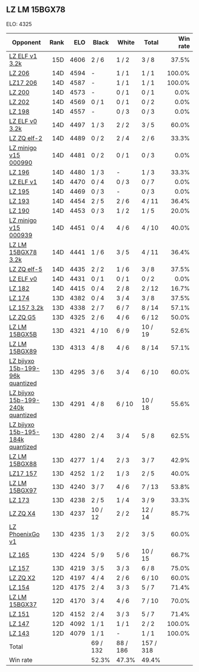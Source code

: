 ## LZ LM 15BGX78 ##

ELO: 4325

Opponent | Rank | ELO | Black | White | Total | Win rate
---------|-----:|----:|-------|-------|-------|-------:
[LZ ELF v1 3.2k](LZ%20ELF%20v1%203.2k.md) | 15D | 4606 | 2 / 6 | 1 / 2 | 3 / 8 | 37.5%
[LZ 206](LZ%20206.md) | 14D | 4594 | - | 1 / 1 | 1 / 1 | 100.0%
[LZ17 206](LZ17%20206.md) | 14D | 4587 | - | 1 / 1 | 1 / 1 | 100.0%
[LZ 200](LZ%20200.md) | 14D | 4573 | - | 0 / 1 | 0 / 1 | 0.0%
[LZ 202](LZ%20202.md) | 14D | 4569 | 0 / 1 | 0 / 1 | 0 / 2 | 0.0%
[LZ 198](LZ%20198.md) | 14D | 4557 | - | 0 / 3 | 0 / 3 | 0.0%
[LZ ELF v0 3.2k](LZ%20ELF%20v0%203.2k.md) | 14D | 4497 | 1 / 3 | 2 / 2 | 3 / 5 | 60.0%
[LZ ZQ elf-2](LZ%20ZQ%20elf-2.md) | 14D | 4489 | 0 / 2 | 2 / 4 | 2 / 6 | 33.3%
[LZ minigo v15 000990](LZ%20minigo%20v15%20000990.md) | 14D | 4481 | 0 / 2 | 0 / 1 | 0 / 3 | 0.0%
[LZ 196](LZ%20196.md) | 14D | 4480 | 1 / 3 | - | 1 / 3 | 33.3%
[LZ ELF v1](LZ%20ELF%20v1.md) | 14D | 4470 | 0 / 4 | 0 / 3 | 0 / 7 | 0.0%
[LZ 195](LZ%20195.md) | 14D | 4469 | 0 / 3 | - | 0 / 3 | 0.0%
[LZ 193](LZ%20193.md) | 14D | 4454 | 2 / 5 | 2 / 6 | 4 / 11 | 36.4%
[LZ 190](LZ%20190.md) | 14D | 4453 | 0 / 3 | 1 / 2 | 1 / 5 | 20.0%
[LZ minigo v15 000939](LZ%20minigo%20v15%20000939.md) | 14D | 4451 | 0 / 4 | 4 / 6 | 4 / 10 | 40.0%
[LZ LM 15BGX78 3.2k](LZ%20LM%2015BGX78%203.2k.md) | 14D | 4441 | 1 / 6 | 3 / 5 | 4 / 11 | 36.4%
[LZ ZQ elf-5](LZ%20ZQ%20elf-5.md) | 14D | 4435 | 2 / 2 | 1 / 6 | 3 / 8 | 37.5%
[LZ ELF v0](LZ%20ELF%20v0.md) | 14D | 4431 | 0 / 1 | 0 / 1 | 0 / 2 | 0.0%
[LZ 182](LZ%20182.md) | 14D | 4415 | 0 / 4 | 2 / 8 | 2 / 12 | 16.7%
[LZ 174](LZ%20174.md) | 13D | 4382 | 0 / 4 | 3 / 4 | 3 / 8 | 37.5%
[LZ 157 3.2k](LZ%20157%203.2k.md) | 13D | 4338 | 2 / 7 | 6 / 7 | 8 / 14 | 57.1%
[LZ ZQ G5](LZ%20ZQ%20G5.md) | 13D | 4325 | 2 / 6 | 4 / 6 | 6 / 12 | 50.0%
[LZ LM 15BGX5B](LZ%20LM%2015BGX5B.md) | 13D | 4321 | 4 / 10 | 6 / 9 | 10 / 19 | 52.6%
[LZ LM 15BGX89](LZ%20LM%2015BGX89.md) | 13D | 4313 | 4 / 8 | 4 / 6 | 8 / 14 | 57.1%
[LZ bjiyxo 15b-199-96k quantized](LZ%20bjiyxo%2015b-199-96k%20quantized.md) | 13D | 4295 | 3 / 6 | 3 / 4 | 6 / 10 | 60.0%
[LZ bjiyxo 15b-199-240k quantized](LZ%20bjiyxo%2015b-199-240k%20quantized.md) | 13D | 4291 | 4 / 8 | 6 / 10 | 10 / 18 | 55.6%
[LZ bjiyxo 15b-195-184k quantized](LZ%20bjiyxo%2015b-195-184k%20quantized.md) | 13D | 4280 | 2 / 4 | 3 / 4 | 5 / 8 | 62.5%
[LZ LM 15BGX88](LZ%20LM%2015BGX88.md) | 13D | 4277 | 1 / 4 | 2 / 3 | 3 / 7 | 42.9%
[LZ17 157](LZ17%20157.md) | 13D | 4252 | 1 / 2 | 1 / 3 | 2 / 5 | 40.0%
[LZ LM 15BGX97](LZ%20LM%2015BGX97.md) | 13D | 4240 | 3 / 7 | 4 / 6 | 7 / 13 | 53.8%
[LZ 173](LZ%20173.md) | 13D | 4238 | 2 / 5 | 1 / 4 | 3 / 9 | 33.3%
[LZ ZQ X4](LZ%20ZQ%20X4.md) | 13D | 4237 | 10 / 12 | 2 / 2 | 12 / 14 | 85.7%
[LZ PhoenixGo v1](LZ%20PhoenixGo%20v1.md) | 13D | 4235 | 1 / 3 | 2 / 2 | 3 / 5 | 60.0%
[LZ 165](LZ%20165.md) | 13D | 4224 | 5 / 9 | 5 / 6 | 10 / 15 | 66.7%
[LZ 157](LZ%20157.md) | 13D | 4219 | 3 / 5 | 3 / 3 | 6 / 8 | 75.0%
[LZ ZQ X2](LZ%20ZQ%20X2.md) | 12D | 4197 | 4 / 4 | 2 / 6 | 6 / 10 | 60.0%
[LZ 154](LZ%20154.md) | 12D | 4175 | 2 / 4 | 3 / 3 | 5 / 7 | 71.4%
[LZ LM 15BGX37](LZ%20LM%2015BGX37.md) | 12D | 4170 | 3 / 4 | 4 / 6 | 7 / 10 | 70.0%
[LZ 151](LZ%20151.md) | 12D | 4152 | 2 / 4 | 3 / 3 | 5 / 7 | 71.4%
[LZ 147](LZ%20147.md) | 12D | 4092 | 1 / 1 | 1 / 1 | 2 / 2 | 100.0%
[LZ 143](LZ%20143.md) | 12D | 4079 | 1 / 1 | - | 1 / 1 | 100.0%
Total | | | 69 / 132 | 88 / 186 | 157 / 318 | 
Win rate| | | 52.3% | 47.3% | 49.4% | 
